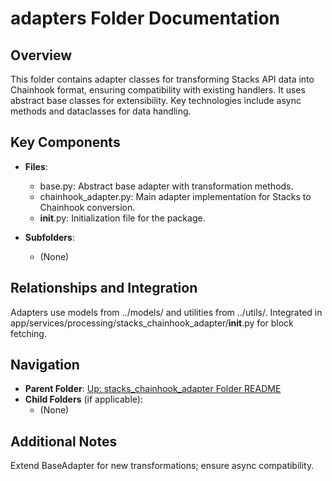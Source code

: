 # adapters Folder Documentation

## Overview
This folder contains adapter classes for transforming Stacks API data into Chainhook format, ensuring compatibility with existing handlers. It uses abstract base classes for extensibility. Key technologies include async methods and dataclasses for data handling.

## Key Components
- **Files**:
  - base.py: Abstract base adapter with transformation methods.
  - chainhook_adapter.py: Main adapter implementation for Stacks to Chainhook conversion.
  - __init__.py: Initialization file for the package.

- **Subfolders**:
  - (None)

## Relationships and Integration
Adapters use models from ../models/ and utilities from ../utils/. Integrated in app/services/processing/stacks_chainhook_adapter/__init__.py for block fetching.

## Navigation
- **Parent Folder**: [Up: stacks_chainhook_adapter Folder README](../README.md)
- **Child Folders** (if applicable): 
  - (None)

## Additional Notes
Extend BaseAdapter for new transformations; ensure async compatibility.
